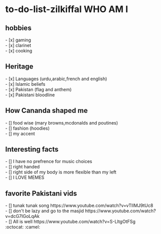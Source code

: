 
# to-do-list-zilkiffal WHO AM I
 <h2> hobbies </h1>
 - [x] gaming <br>
 - [x] clarinet <br>
 - [x] cooking
 <h2> Heritage </h2>
  - [x] Languages (urdu,arabic,french and english) <br>
 - [x] Islamic beliefs <br>
 - [x] Pakistan (flag and anthem) <br>
 - [x] Pakistani bloodline <br>
 <h2> How Cananda shaped me </h2>
  - [] food wise (mary browns,mcdonalds and poutines) <br>
  - [] fashion (hoodies) <br>
  - [] my accent <br>
  <h2> Interesting facts </h2>
  - [] I have no prefrence  for music choices <br>
  - [] right handed <br>
  - [] right side of my body is more flexible than my left <br>
  - [] I LOVE MEMES <br>
  <h2> favorite Pakistani vids </h2>
  - [] tunak tunak song https://www.youtube.com/watch?v=vTIIMJ9tUc8 <br>
  - [] don't be lazy and go to the masjid https://www.youtube.com/watch?v=dcG7IGoLqAk  <br>
  - [] All is well https://www.youtube.com/watch?v=S-LltgOtFSg <br>
 :octocat: :camel:
